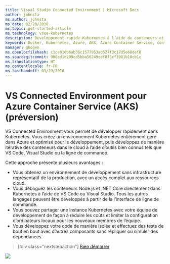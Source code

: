 ```yaml
---
title: Visual Studio Connected Environment | Microsoft Docs
author: johnsta
ms.author: johnsta
ms.date: 02/20/2018
ms.topic: get-started-article
ms.technology: vsce-kubernetes
description: Développement rapide Kubernetes à l’aide de conteneurs et de microservices sur Azure
keywords: Docker, Kubernetes, Azure, AKS, Azure Container Service, conteneurs
manager: ghogen
ms.openlocfilehash: c1ce010b6ab36c1577953ab527f3c17d5e68def8
ms.sourcegitcommit: 900ed1e299cd5bba56249cef8f5cf3981b10cb1c
ms.translationtype: HT
ms.contentlocale: fr-FR
ms.lasthandoff: 03/19/2018
---
```

# <a name="vs-connected-environment-for-azure-container-service-aks-preview"></a>VS Connected Environment pour Azure Container Service (AKS) (préversion)
VS Connected Environment vous permet de développer rapidement dans Kubernetes. Vous créez un environnement Kubernetes entièrement géré dans Azure et optimisé pour le développement, puis développez de manière itérative des conteneurs dans le cloud à l’aide d’outils bien connus tels que VS Code, Visual Studio ou la ligne de commande.

Cette approche présente plusieurs avantages :

* Vous obtenez un environnement de développement sans infrastructure représentatif de la production, avec un accès complet aux ressources cloud.
* Vous déboguez les conteneurs Node.js et .NET Core directement dans Kubernetes à l’aide de VS Code ou Visual Studio. Tous les autres langages peuvent être développés à partir de la l’interface de ligne de commande.
* Vous pouvez partager une instance Kubernetes avec votre équipe de développement de façon à réduire les coûts et limiter la configuration d’ordinateurs locaux pour les nouveaux membres de l’équipe.
* Vous développez votre code de manière isolée et effectuez des tests de bout en bout avec d’autres composants sans répliquer ou simuler des dépendances.


> [!div class="nextstepaction"]
> [Bien démarrer](get-started.md)


![](media/vscode-overview.png)